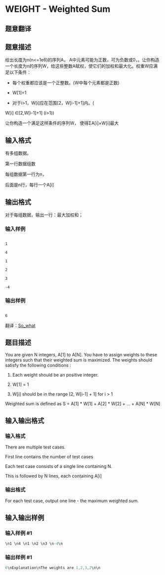 # WEIGHT - Weighted Sum

## 题意翻译

## 题意描述

给出长度为n(n<=1e6)的序列A， A中元素可能为正数，可为负数或0，。让你构造一个长度为n的序列W，给这些整数A赋权，使它们的加权和最大化。权重W应满足以下条件：

- 每个权重都应该是一个正整数。(W中每个元素都是正数)

- W[1]=1

- 对于i>1，W[i]应在范围[2，W[i-1]+1]内。(

W[i] ∈[2,W[i-1]+1] (i>1))

让你构造一个满足这样条件的序列W， 使得ΣA[i]×W[i]最大

## 输入格式

有多组数据。

第一行数据组数

每组数据第一行为n，

后面是n行，每行一个A[i]

## 输出格式

对于每组数据，输出一行：最大加权和；

### 输入样例

```

1

4

1

2

3

-4

```

### 输出样例

```

6

```

翻译：[So_what](https://www.luogu.org/space/show?uid=68706)

## 题目描述

You are given N integers, A\[1\] to A\[N\]. You have to assign weights to these integers such that their weighted sum is maximized. The weights should satisfy the following conditions :

1. Each weight should be an positive integer.

2. W\[1\] = 1

3. W\[i\] should be in the range \[2, W\[i-1\] + 1\] for i > 1

Weighted sum is defined as S = A\[1\] \* W\[1\] + A\[2\] \* W\[2\] + ... + A\[N\] \* W\[N\]

## 输入输出格式

### 输入格式

There are multiple test cases.

First line contains the number of test cases

Each test case consists of a single line containing N.

This is followed by N lines, each containing A\[i\]

### 输出格式

For each test case, output one line - the maximum weighted sum.

## 输入输出样例

### 输入样例 #1

```cpp
\n1 \n4 \n1 \n2 \n3 \n-4\n
```


### 输出样例 #1

```cpp
6\nExplanation\nThe weights are 1,2,3,2\n\n
```


